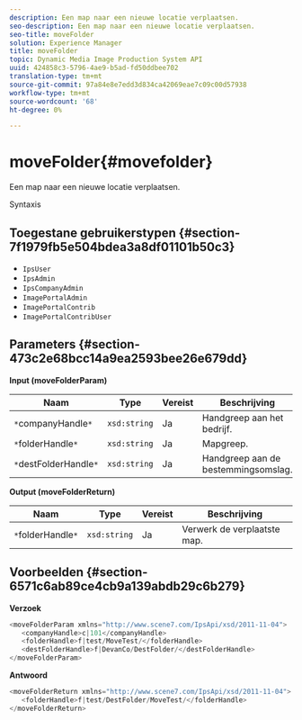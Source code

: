 ```yaml
---
description: Een map naar een nieuwe locatie verplaatsen.
seo-description: Een map naar een nieuwe locatie verplaatsen.
seo-title: moveFolder
solution: Experience Manager
title: moveFolder
topic: Dynamic Media Image Production System API
uuid: 424858c3-5796-4ae9-b5ad-fd50ddbee702
translation-type: tm+mt
source-git-commit: 97a84e8e7edd3d834ca42069eae7c09c00d57938
workflow-type: tm+mt
source-wordcount: '68'
ht-degree: 0%

---
```



# moveFolder{#movefolder}

Een map naar een nieuwe locatie verplaatsen.

Syntaxis

## Toegestane gebruikerstypen {#section-7f1979fb5e504bdea3a8df01101b50c3}

* `IpsUser`
* `IpsAdmin`
* `IpsCompanyAdmin`
* `ImagePortalAdmin`
* `ImagePortalContrib`
* `ImagePortalContribUser`

## Parameters {#section-473c2e68bcc14a9ea2593bee26e679dd}

**Input (moveFolderParam)**

| Naam | Type | Vereist | Beschrijving |
|---|---|---|---|
| `*`companyHandle`*` | `xsd:string` | Ja | Handgreep aan het bedrijf. |
| `*`folderHandle`*` | `xsd:string` | Ja | Mapgreep. |
| `*`destFolderHandle`*` | `xsd:string` | Ja | Handgreep aan de bestemmingsomslag. |

**Output (moveFolderReturn)**

| Naam | Type | Vereist | Beschrijving |
|---|---|---|---|
| `*`folderHandle`*` | `xsd:string` | Ja | Verwerk de verplaatste map. |

## Voorbeelden {#section-6571c6ab89ce4cb9a139abdb29c6b279}

**Verzoek**

```java
<moveFolderParam xmlns="http://www.scene7.com/IpsApi/xsd/2011-11-04">
   <companyHandle>c|101</companyHandle>
   <folderHandle>f|test/MoveTest/</folderHandle>
   <destFolderHandle>f|DevanCo/DestFolder/</destFolderHandle>
</moveFolderParam>
```

**Antwoord**

```java
<moveFolderReturn xmlns="http://www.scene7.com/IpsApi/xsd/2011-11-04">
   <folderHandle>f|test/DestFolder/MoveTest/</folderHandle>
</moveFolderReturn>
```

